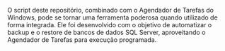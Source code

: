 O script deste repositório, combinado com o Agendador de Tarefas do Windows, pode se tornar uma ferramenta poderosa quando utilizado de forma integrada. Ele foi desenvolvido com o objetivo de automatizar o backup e o restore de bancos de dados SQL Server, aproveitando o Agendador de Tarefas para execução programada.
